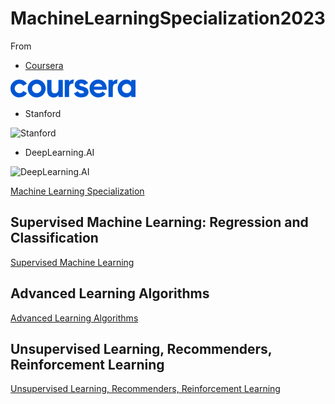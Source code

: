 # MachineLearningSpecialization2023

From

+ [Coursera](https://www.coursera.org/)

![Coursera](./images/coursera.png)

+ Stanford

![Stanford](https://d3njjcbhbojbot.cloudfront.net/api/utilities/v1/imageproxy/https://coursera-university-assets.s3.amazonaws.com/21/9a0294e2bf773901afbfcb5ef47d97/Stanford_Coursera-200x48_RedText_BG.png?auto=format%2Ccompress&dpr=1&w=&h=36)

+ DeepLearning.AI

![DeepLearning.AI](https://d3njjcbhbojbot.cloudfront.net/api/utilities/v1/imageproxy/http://coursera-university-assets.s3.amazonaws.com/1b/bdf48065584cbe8e096669d9dd4852/LogoFiles_DeepLearning_Coursera_200x48.png?auto=format%2Ccompress&dpr=1&w=&h=36)

[Machine Learning Specialization](https://www.coursera.org/specializations/machine-learning-introduction)

## Supervised Machine Learning: Regression and Classification

[Supervised Machine Learning](./Course1/SupervisedMachineLearning.md)

## Advanced Learning Algorithms

[Advanced Learning Algorithms](./Course2/AdvancedLearningAlgorithms.md)

## Unsupervised Learning, Recommenders, Reinforcement Learning

[Unsupervised Learning, Recommenders, Reinforcement Learning](./Course3/UnsupervisedLearning-Recommenders-ReinforcementLearning.md)
